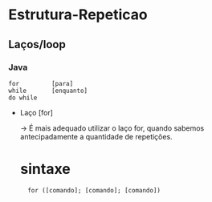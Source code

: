 # Estrutura-Repeticao

## Laços/loop

### Java 

    for         [para]
    while       [enquanto]
    do while

* Laço [for]

    -> É mais adequado utilizar o laço for, quando sabemos antecipadamente a quantidade de repetições.

    # sintaxe

        for ([comando]; [comando]; [comando])